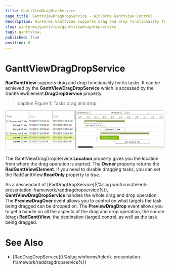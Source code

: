 ```yaml
---
title: GanttViewDragDropService 
page_title: GanttViewDragDropService - WinForms GanttView Control
description: WinForms GanttView supports drag and drop functionality for its tasks achieved by the GanttViewDragDropService which is accessed by the GanttViewElement.DragDropService property.
slug: winforms/ganttview/ganttviewdragdropservice
tags: ganttview,
published: True
position: 0
---
```


# GanttViewDragDropService 

**RadGanttView** supports drag and drop functionality for its tasks. It can be achieved by the **GanttViewDragDropService** which is accessed by the GanttViewElement.**DragDropService** property.

>caption Figure 1: Tasks drag and drop

![ganttview-drag-and-drop-ganttviewdragdropservice 001](images/ganttview-drag-and-drop-ganttviewdragdropservice001.gif)

The GanttViewDragDropService.**Location** property gives you the location from where the drag operation is started. The **Owner** property returns the **RadGanttViewElement**. If you need to disable dragging tasks, you can set the RadGanttView.**ReadOnly** property to *true*.

As a descendant of [RadDragDropService]({%slug winforms/telerik-presentation-framework/raddragdropservice%}), **GanttViewDragDropService** handles the whole drag and drop operation. The **PreviewDragOver** event allows you to control on what targets the task being dragged can be dropped on. The **PreviewDragDrop** event allows you to get a handle on all the aspects of the drag and drop operation, the source (drag) **RadGanttView**, the destination (target) control, as well as the task being dragged. 

# See Also

* [RadDragDropService]({%slug winforms/telerik-presentation-framework/raddragdropservice%})	
